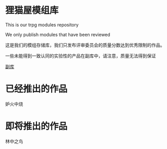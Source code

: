 # 狸猫屋模组库

This is our trpg modules repository

We only publish modules that have been reviewed

这是我们的模组存储库，我们只发布评审委员会的质量分数达到优秀限制的作品。

一些未能得到一致认同的实验性的产品在副库中，请注意，质量无法得到保证

[副库](https://github.com/tanukitrpg/by-product)

# 已经推出的作品

妒火中烧

# 即将推出的作品

林中之鸟


